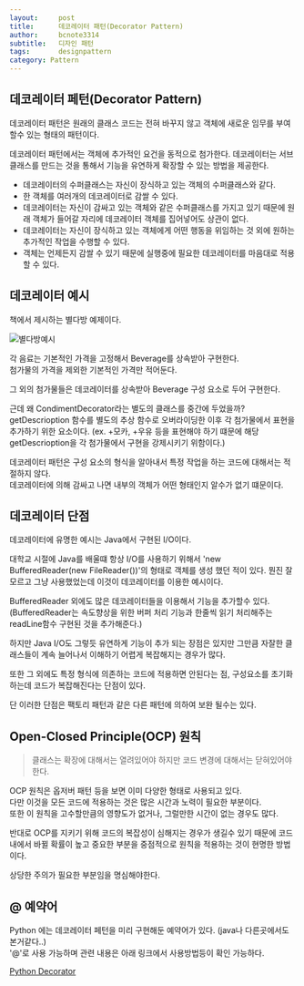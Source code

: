 ```yaml
---
layout:     post
title:      데코레이터 패턴(Decorator Pattern)
author:     bcnote3314
subtitle:  	디자인 패턴
tags: 		designpattern
category: Pattern
---
```



## 데코레이터 페턴(Decorator Pattern)

데코레이터 패턴은 원래의 클래스 코드는 전혀 바꾸지 않고 객체에 새로운 임무를 부여할수 있는 형태의 패턴이다.

데코레이터 패턴에서는 객체에 추가적인 요건을 동적으로 첨가한다.
데코레이터는 서브클래스를 만드는 것을 통해서 기능을 유연하게 확장할 수 있는 방법을 제공한다.

* 데코레이터의 수퍼클래스는 자신이 장식하고 있는 객체의 수퍼클래스와 같다.
* 한 객체를 여러개의 데코레이터로 감쌀 수 있다.
* 데코레이터는 자신이 감싸고 있는 객체와 같은 수퍼클래스를 가지고 있기 때문에 원래 객체가 들어갈 자리에 데코레이터 객체를 집어넣어도 상관이 없다.
* 데코레이터는 자신이 장식하고 있는 객체에게 어떤 행동을 위임하는 것 외에 원하는 추가적인 작업을 수행할 수 있다.
* 객체는 언제든지 감쌀 수 있기 때문에 실행중에 필요한 데코레이터를 마음대로 적용할 수 있다.

## 데코레이터 예시

책에서 제시하는 별다방 예제이다.

![별다방예시](http://drive.google.com/uc?export=view&id=1-QNWYMOLwZuyYysJZ31g3aukzW1x29BZ)

각 음료는 기본적인 가격을 고정해서 Beverage를 상속받아 구현한다.  
첨가물의 가격을 제외한 기본적인 가격만 적어둔다.  

그 외의 첨가물들은 데코레이터를 상속받아 Beverage 구성 요소로 두어 구현한다.

근데 왜 CondimentDecorator라는 별도의 클래스를 중간에 두었을까?
getDescrioption 함수를 별도의 추상 함수로 오버라이딩한 이후 각 첨가물에서 표현을 추가하기 위한 요소이다. (ex. +모카, +우유 등을 표현해야 하기 떄문에 해당 getDescrioption을 각 첨가물에서 구현을 강제시키기 위함이다.)

데코레이터 패턴은 구성 요소의 형식을 알아내서 특정 작업을 하는 코드에 대해서는 적절하지 않다.  
데코레이터에 의해 감싸고 나면 내부의 객체가 어떤 형태인지 알수가 없기 떄문이다.

## 데코레이터 단점

데코레이터에 유명한 예시는 Java에서 구현된 I/O이다.

대학교 시절에 Java를 배울떄 항상 I/O를 사용하기 위해서 'new BufferedReader(new FileReader())'의 형태로 객체를 생성 했던 적이 있다.
뭔진 잘 모르고 그냥 사용했었는데 이것이 데코레이터를 이용한 예시이다.

BufferedReader 외에도 많은 데코레이터들을 이용해서 기능을 추가할수 있다. (BufferedReader는 속도향상을 위한 버퍼 처리 기능과 한줄씩 읽기 처리해주는 readLine함수 구현된 것을 추가해준다.)

하지만 Java I/O도 그렇듯 유연하게 기능이 추가 되는 장점은 있지만 그만큼 자잘한 클래스들이 계속 늘어나서 이해하기 어렵게 복잡해지는 경우가 많다.

또한 그 외에도 특정 형식에 의존하는 코드에 적용하면 안된다는 점, 구성요소를 초기화 하는데 코드가 복잡해진다는 단점이 있다.

단 이러한 단점은 팩토리 패턴과 같은 다른 패턴에 의하여 보완 될수는 있다.

## Open-Closed Principle(OCP) 원칙

> 클래스는 확장에 대해서는 열려있어야 하지만 코드 변경에 대해서는 닫혀있어야 한다.

OCP 원칙은 옵저버 패턴 등을 보면 이미 다양한 형태로 사용되고 있다.  
다만 이것을 모든 코드에 적용하는 것은 많은 시간과 노력이 필요한 부분이다.  
또한 이 원칙을 고수할만큼의 영향도가 없거나, 그럴만한 시간이 없는 경우도 많다.

반대로 OCP를 지키기 위해 코드의 복잡성이 심해지는 경우가 생길수 있기 때문에 코드내에서 바뀔 확률이 높고 중요한 부분을 중점적으로 원칙을 적용하는 것이 현명한 방법이다.

상당한 주의가 필요한 부분임을 명심해야한다.


## @ 예약어

Python 에는 데코레이터 페턴을 미리 구현해둔 예약어가 있다. (java나 다른곳에서도 본거같다..)  
'@'로 사용 가능하며 관련 내용은 아래 링크에서 사용방법등이 확인 가능하다. 


[Python Decorator](https://y-jaehyun.github.io/note/2021/05/30/Python-Decorator/)
